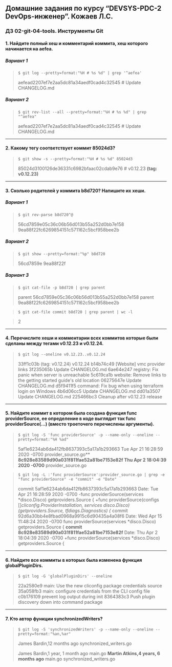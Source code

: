 ## Домашние задания по курсу “DEVSYS-PDC-2 DevOps-инженер”. Кожаев Л.С.
### ДЗ 02-git-04-tools. Инструменты Git

#### 1. Найдите полный хеш и комментарий коммита, хеш которого начинается на aefea.
##### Вариант 1
>`$ git log --pretty=format:"%H # %s %d" | grep '^aefea'`
>
>aefead2207ef7e2aa5dc81a34aedf0cad4c32545 # Update CHANGELOG.md

##### Вариант 2
>`$ git rev-list --all --pretty=format:"%H # %s %d" | grep "^aefea"`
>
>aefead2207ef7e2aa5dc81a34aedf0cad4c32545 # Update CHANGELOG.md
---
#### 2. Какому тегу соответствует коммит 85024d3?

>`$ git show -s --pretty=format:"%H # %s %d" 85024d3`
>
> 85024d3100126de36331c6982bfaac02cdab9e76 # v0.12.23  **(tag: v0.12.23)**
---
#### 3.  Сколько родителей у коммита b8d720? Напишите их хеши.

##### Вариант 1

>`$ git rev-parse b8d720^@`
>
>56cd7859e05c36c06b56d013b55a252d0bb7e158
>9ea88f22fc6269854151c571162c5bcf958bee2b

##### Вариант 2

>`$ git show --pretty=format:"%p" b8d720`
>
>56cd7859e 9ea88f22f

##### Вариант 3

>`$ git cat-file -p b8d720 | grep parent`
>
>parent 56cd7859e05c36c06b56d013b55a252d0bb7e158
>parent 9ea88f22fc6269854151c571162c5bcf958bee2b

>`$ git cat-file commit b8d720 | grep parent | wc -l`

> 2
---
#### 4. Перечислите хеши и комментарии всех коммитов которые были сделаны между тегами v0.12.23 и v0.12.24.

>`$ git log --oneline v0.12.23..v0.12.24`
>
>33ff1c03b (tag: v0.12.24) v0.12.24
>b14b74c49 [Website] vmc provider links
>3f235065b Update CHANGELOG.md
>6ae64e247 registry: Fix panic when server is unreachable
>5c619ca1b website: Remove links to the getting started guide's old location
>06275647e Update CHANGELOG.md
>d5f9411f5 command: Fix bug when using terraform login on Windows
>4b6d06cc5 Update CHANGELOG.md
>dd01a3507 Update CHANGELOG.md
>225466bc3 Cleanup after v0.12.23 release
---
#### 5. Найдите коммит в котором была создана функция func providerSource, ее определение в коде выглядит так func providerSource(...) (вместо троеточего перечислены аргументы).

>`$ git log -S 'func providerSource' -p --name-only --oneline --pretty=format:"%H %ad"`
>
>5af1e6234ab6da412fb8637393c5a17a1b293663 Tue Apr 21 16:28:59 2020 -0700
>provider_source.go**
>**8c928e83589d90a031f811fae52a81be7153e82f Thu Apr 2 18:04:39 2020 -0700**
>provider_source.go

>`$ git log -L :'func providerSource':provider_source.go | grep -e "func providerSource" -e "commit" -e "Date"`
>
>commit 5af1e6234ab6da412fb8637393c5a17a1b293663
>Date:   Tue Apr 21 16:28:59 2020 -0700
>\-func providerSource(services *disco.Disco) getproviders.Source {
>+func providerSource(configs []*cliconfig.ProviderInstallation, services *disco.Disco) (getproviders.Source, tfdiags.Diagnostics) {**
>commit 92d6a30bb4e8fbad0968a9915c6d90435a4a08f6
>Date:   Wed Apr 15 11:48:24 2020 -0700
>func providerSource(services *disco.Disco) getproviders.Source {
>**commit 8c928e83589d90a031f811fae52a81be7153e82f**
>Date:   Thu Apr 2 18:04:39 2020 -0700
>+func providerSource(services *disco.Disco) getproviders.Source {
>
---
#### 6. Найдите все коммиты в которых была изменена функция globalPluginDirs.

>`$ git log -G 'globalPluginDirs' --oneline`
>
>22a2580e9 main: Use the new cliconfig package credentials source
>35a058fb3 main: configure credentials from the CLI config file
>c0b176109 prevent log output during init
>8364383c3 Push plugin discovery down into command package

---
#### 7. Кто автор функции synchronizedWriters?

>`$ git log -S 'synchronizedWriters' -p --name-only --oneline --pretty=format:"%an,%ar"`
>
>James Bardin,12 months ago
>synchronized_writers.go
>
>James Bardin,1 year, 1 month ago
>main.go
>**Martin Atkins,4 years, 6 months ago**
>main.go
>synchronized_writers.go

